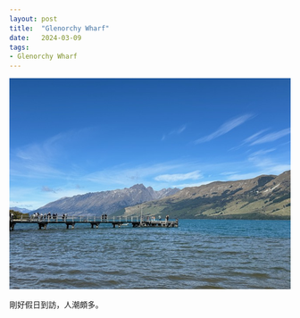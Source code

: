 ```yaml
---
layout: post
title:  "Glenorchy Wharf"
date:   2024-03-09
tags:
- Glenorchy Wharf
---
```

![Glenorchy Wharf](/media/2024-03-09-Glenorchy-Wharf.jpeg)

剛好假日到訪，人潮頗多。
